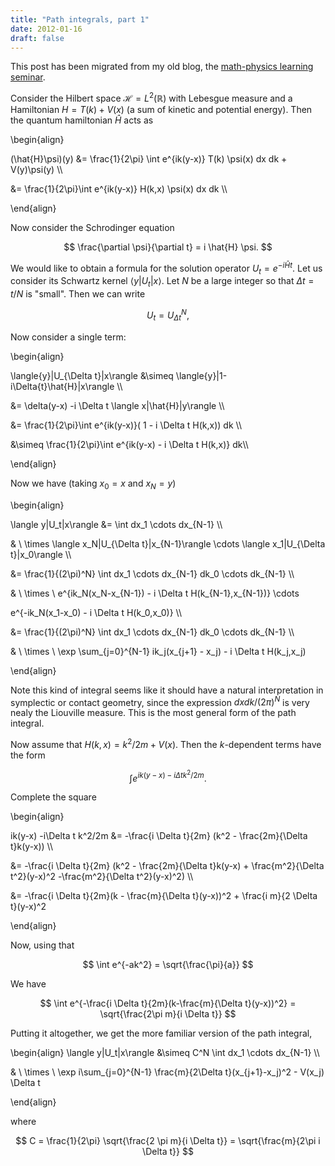 ```yaml
---
title: "Path integrals, part 1"
date: 2012-01-16
draft: false
---
```


This post has been migrated from my old blog, the [math-physics learning seminar](https://mathphysseminar.blogspot.com/).


Consider the Hilbert space $\mathcal{H} = L^2(\mathbb{R})$ with Lebesgue measure and a Hamiltonian $H = T(k) + V(x)$ (a sum of kinetic and potential energy). Then the quantum hamiltonian $\hat{H}$ acts as

\\begin{align}

(\hat{H}\psi)(y) &= \frac{1}{2\pi} \int e^{ik(y-x)} T(k) \psi(x) dx dk + V(y)\psi(y) \\\

&= \frac{1}{2\pi}\int e^{ik(y-x)} H(k,x) \psi(x) dx dk \\\

\\end{align}


Now consider the Schrodinger equation

$$ \frac{\partial \psi}{\partial t} = i \hat{H} \psi. $$


We would like to obtain a formula for the solution operator $U_t = e^{-i \hat{H} t}$. Let us consider its Schwartz kernel $\langle{y}|U_t|{x}\rangle$. Let $N$ be a large integer so that $\Delta t = t/N$ is "small". Then we can write

$$ U_t = U_{\Delta t}^N, $$

Now consider a single term:

\\begin{align}

 \langle{y}|U_{\Delta t}|x\rangle &\simeq \langle{y}|1-i\Delta{t}\hat{H}|x\rangle \\\

&= \delta(y-x) -i \Delta t \langle x|\hat{H}|y\rangle \\\

&= \frac{1}{2\pi}\int e^{ik(y-x)}( 1 - i \Delta t H(k,x)) dk \\\

&\simeq \frac{1}{2\pi}\int e^{ik(y-x) - i \Delta t H(k,x)} dk\\\

\\end{align}

Now we have (taking $x_0 = x$ and $x_N = y$)

\\begin{align}

\langle y|U_t|x\rangle &= \int dx_1 \cdots dx_{N-1} \\\

& \ \times \langle x_N|U_{\Delta t}|x_{N-1}\rangle \cdots \langle x_1|U_{\Delta t}|x_0\rangle \\\


&= \frac{1}{(2\pi)^N} \int dx_1 \cdots dx_{N-1} dk_0 \cdots dk_{N-1} \\\

& \ \times \ e^{ik_N(x_N-x_{N-1}) - i \Delta t H(k_{N-1},x_{N-1})} \cdots

e^{-ik_N(x_1-x_0) - i \Delta t H(k_0,x_0)} \\\

&= \frac{1}{(2\pi)^N} \int dx_1 \cdots dx_{N-1} dk_0 \cdots dk_{N-1} \\\

& \ \times \ \exp \sum_{j=0}^{N-1} ik_j(x_{j+1} - x_j) - i \Delta t H(k_j,x_j)


\\end{align}

Note this kind of integral seems like it should have a natural interpretation in symplectic or contact geometry, since the expression $dxdk/(2\pi)^N$ is very nealy the Liouville measure. This is the most general form of the path integral.


Now assume that $H(k,x) = k^2/2m + V(x)$. Then the $k$-dependent terms have the form

$$ \int e^{ik(y-x) - i\Delta t k^2/2m}. $$

Complete the square

\\begin{align}

 ik(y-x) -i\Delta t k^2/2m &= -\frac{i \Delta t}{2m} (k^2 - \frac{2m}{\Delta t}k(y-x)) \\\

&= -\frac{i \Delta t}{2m} (k^2 - \frac{2m}{\Delta t}k(y-x) + \frac{m^2}{\Delta t^2}(y-x)^2 -\frac{m^2}{\Delta t^2}(y-x)^2) \\\

&= -\frac{i \Delta t}{2m}(k - \frac{m}{\Delta t}(y-x))^2 + \frac{i m}{2 \Delta t}(y-x)^2

\\end{align}

Now, using that

$$ \int e^{-ak^2} = \sqrt{\frac{\pi}{a}} $$

We have

$$ \int e^{-\frac{i \Delta t}{2m}(k-\frac{m}{\Delta t}(y-x))^2} = \sqrt{\frac{2\pi m}{i \Delta t}} $$

Putting it altogether, we get the more familiar version of the path integral,

\\begin{align} \langle y|U_t|x\rangle &\simeq C^N \int dx_1 \cdots dx_{N-1} \\\

& \ \times \ \exp i\sum_{j=0}^{N-1} \frac{m}{2\Delta t}(x_{j+1}-x_j)^2 - V(x_j) \Delta t

\\end{align}

where

$$ C = \frac{1}{2\pi} \sqrt{\frac{2 \pi m}{i \Delta t}} = \sqrt{\frac{m}{2\pi i \Delta t}} $$



